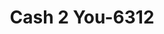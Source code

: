 ---
f_zip-code: 37745
f_state-code: TN
title: Cash 2 You-6312
f_phone: 423-636-8484
f_city-only: Greeneville
f_address: 1128 Tusculum Blvd Greeneville
f_location-unique-id: '6312'
slug: cash-2-you-6312
updated-on: '2024-05-30T13:46:58.046Z'
created-on: '2024-05-30T13:36:59.803Z'
published-on: '2024-05-30T13:54:32.469Z'
f_city-state: cms/city/greeneville-tn.md
f_company: cms/company/cash-2-you.md
f_state: cms/state/tennessee.md
layout: '[payday-loan].html'
tags: payday-loan
---